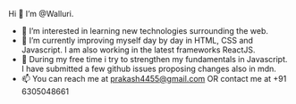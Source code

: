 Hi 👋  I’m @Walluri.
- 👀 I’m interested in learning new technologies surrounding the web.
- 🌱 I’m currently improving myself day by day in HTML, CSS and Javascript. I am also working in the latest frameworks ReactJS.
- 💞️ During my free time i try to strengthen my fundamentals in Javascript. I have submitted a few github issues proposing changes also in mdn.
- 📫 You can reach me at prakash4455@gmail.com OR contact me at +91 6305048661 

<!---
Walluri/Walluri is a ✨ special ✨ repository because its `README.md` (this file) appears on your GitHub profile.
You can click the Preview link to take a look at your changes.
--->
